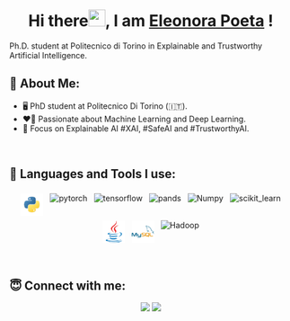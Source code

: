<!--Greetings-->
<h1 align="center">Hi there<img src="https://raw.githubusercontent.com/MartinHeinz/MartinHeinz/master/wave.gif" height="30px" width="30px">, I am <b><a href="https://www.linkedin.com/in/eleonora-poeta" target="_blank">Eleonora Poeta</a></b> !</h1>


Ph.D. student at Politecnico di Torino in Explainable and Trustworthy Artificial Intelligence.

<!--Learnings-->
## 🙋 About Me:
- 🖥️ PhD student at Politecnico Di Torino (🇮🇹).
- ❤️‍🔥 Passionate about Machine Learning and Deep Learning.
- 🔎 Focus on Explainable AI #XAI, #SafeAI and #TrustworthyAI. 
<br>



## 🚀 Languages and Tools I use:


<p align="center"> 
<img src="https://raw.githubusercontent.com/github/explore/80688e429a7d4ef2fca1e82350fe8e3517d3494d/topics/python/python.png" alt="Python" height="40" style="vertical-align:top; margin:4px">
<img src="https://www.vectorlogo.zone/logos/pytorch/pytorch-icon.svg" alt="pytorch"
     height="40" style="vertical-align:top; margin:4px"> 
<img src="https://upload.wikimedia.org/wikipedia/commons/2/2d/Tensorflow_logo.svg" alt="tensorflow"
     height="40" style="vertical-align:top; margin:4px"> 
<img src="https://upload.wikimedia.org/wikipedia/commons/e/ed/Pandas_logo.svg" alt="pands"
     height="40" style="vertical-align:top; margin:4px">     
<img src="https://www.vectorlogo.zone/logos/numpy/numpy-ar21.svg"  
     alt="Numpy" height="40" style="vertical-align:top; margin:4px">
<img src="https://upload.wikimedia.org/wikipedia/commons/0/05/Scikit_learn_logo_small.svg" alt="scikit_learn"
     height="40" style="vertical-align:top; margin:4px"> 
<img src="https://raw.githubusercontent.com/devicons/devicon/master/icons/java/java-original.svg" 
     alt="Java" height="40" style="vertical-align:top; margin:4px"> 
 <img src="https://raw.githubusercontent.com/devicons/devicon/master/icons/mysql/mysql-original-wordmark.svg" 
     alt="mysql" height="40" style="vertical-align:top; margin:4px"> 
  <img src="https://www.vectorlogo.zone/logos/apache_hadoop/apache_hadoop-ar21.svg"  
     alt="Hadoop" height="40" style="vertical-align:top; margin:4px"> 

</p>
<br>


<!--Contact Part-->
## 😇 Connect with me:
<p align="center">
 <a href = "https://www.linkedin.com/in/eleonora-poeta-71a0b71a4/?locale=en_US"><img src="https://img.icons8.com/fluent/48/000000/linkedin.png"/></a>
 <a href = "mailto:eleonorapoeta@gmail.com"><img src="https://img.icons8.com/color/50/000000/gmail-new.png"/><a>
</p>

<!--The end of Readme.md-->
